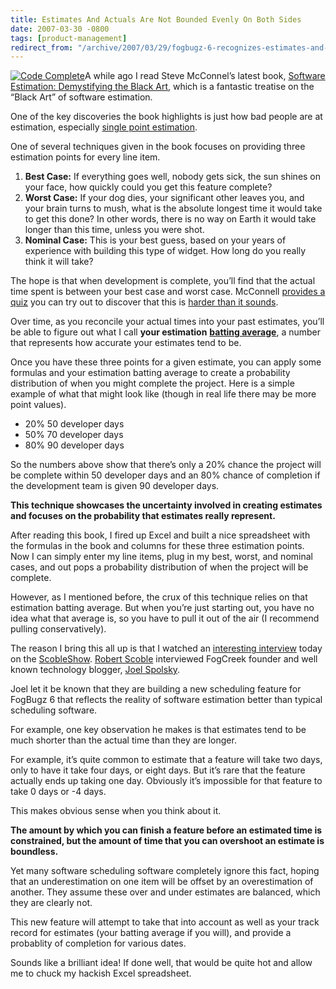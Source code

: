 ```yaml
---
title: Estimates And Actuals Are Not Bounded Evenly On Both Sides
date: 2007-03-30 -0800
tags: [product-management]
redirect_from: "/archive/2007/03/29/fogbugz-6-recognizes-estimates-and-actuals-are-not-bounded-evenly.aspx/"
---
```


[![Code Complete](http://ec1.images-amazon.com/images/P/0735605351.01._AA_SCMZZZZZZZ_.jpg)](http://www.amazon.com/gp/product/0735605351?ie=UTF8&tag=youvebeenhaac-20&linkCode=as2&camp=1789&creative=9325&creativeASIN=0735605351)A
while ago I read Steve McConnel’s latest book, [Software Estimation:
Demystifying the Black Art](http://www.amazon.com/gp/product/0735605351?ie=UTF8&tag=youvebeenhaac-20&linkCode=as2&camp=1789&creative=9325&creativeASIN=0735605351 "Software Estimation Book"),
which is a fantastic treatise on the “Black Art” of software estimation.

One of the key discoveries the book highlights is just how bad people
are at estimation, especially [single point estimation](http://www.codinghorror.com/blog/archives/000611.html "Single Point Estimation").

One of several techniques given in the book focuses on providing three
estimation points for every line item.

1. **Best Case:** If everything goes well, nobody gets sick, the sun
   shines on your face, how quickly could you get this feature
   complete?
2. **Worst Case:** If your dog dies, your significant other leaves you,
   and your brain turns to mush, what is the absolute longest time it
   would take to get this done? In other words, there is no way on
   Earth it would take longer than this time, unless you were shot.
3. **Nominal Case:** This is your best guess, based on your years of
   experience with building this type of widget. How long do you really
   think it will take?

The hope is that when development is complete, you’ll find that the
actual time spent is between your best case and worst case. McConnell
[provides a quiz](http://www.codinghorror.com/blog/archives/000625.html "An Estimation Quiz")
you can try out to discover that this is [harder than it sounds](http://www.codinghorror.com/blog/archives/000626.html "How Good An Estimator are you").

Over time, as you reconcile your actual times into your past estimates,
you’ll be able to figure out what I call **your estimation** [**batting average**](http://en.wikipedia.org/wiki/Batting_average "Batting Average"),
a number that represents how accurate your estimates tend to be.

Once you have these three points for a given estimate, you can apply
some formulas and your estimation batting average to create a
probability distribution of when you might complete the project. Here is
a simple example of what that might look like (though in real life there
may be more point values).

-   20% 50 developer days
-   50% 70 developer days
-   80% 90 developer days

So the numbers above show that there’s only a 20% chance the project
will be complete within 50 developer days and an 80% chance of
completion if the development team is given 90 developer days.

**This technique showcases the uncertainty involved in creating
estimates and focuses on the probability that estimates really
represent.**

After reading this book, I fired up Excel and built a nice spreadsheet
with the formulas in the book and columns for these three estimation
points. Now I can simply enter my line items, plug in my best, worst,
and nominal cases, and out pops a probability distribution of when the
project will be complete.

However, as I mentioned before, the crux of this technique relies on
that estimation batting average. But when you’re just starting out, you
have no idea what that average is, so you have to pull it out of the air
(I recommend pulling conservatively).

The reason I bring this all up is that I watched an [interesting
interview](http://www.podtech.net/scobleshow/technology/1414/joel-spolsky-the-famous-blogger-on-software-productivity "Joel Spolsky On Software Productivity")
today on the
[ScobleShow](http://www.podtech.net/scobleshow/ "The Scoble Show").
[Robert Scoble](http://scobleizer.com/ "Scoblelizer") interviewed
FogCreek founder and well known technology blogger, [Joel
Spolsky](http://joelonsoftware.com/ "Joel Spolsky").

Joel let it be known that they are building a new scheduling feature for
FogBugz 6 that reflects the reality of software estimation better than
typical scheduling software.

For example, one key observation he makes is that estimates tend to be
much shorter than the actual time than they are longer.

For example, it’s quite common to estimate that a feature will take two
days, only to have it take four days, or eight days. But it’s rare that
the feature actually ends up taking one day. Obviously it’s impossible
for that feature to take 0 days or -4 days.

This makes obvious sense when you think about it.

**The amount by which you can finish a feature before an estimated time
is constrained, but the amount of time that you can overshoot an
estimate is boundless.**

Yet many software scheduling software completely ignore this fact,
hoping that an underestimation on one item will be offset by an
overestimation of another. They assume these over and under estimates
are balanced, which they are clearly not.

This new feature will attempt to take that into account as well as your
track record for estimates (your batting average if you will), and
provide a probablity of completion for various dates.

Sounds like a brilliant idea! If done well, that would be quite hot and
allow me to chuck my hackish Excel spreadsheet.

